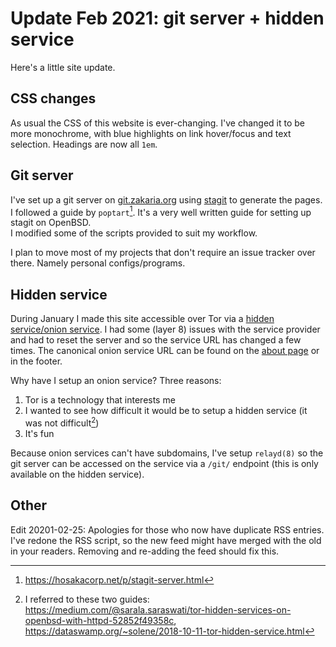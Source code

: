 # Update Feb 2021: git server + hidden service

Here's a little site update.

## CSS changes

As usual the CSS of this website is ever-changing. I've changed it to be more monochrome, with blue highlights on link hover/focus and text selection. Headings are now all `1em`.

## Git server

I've set up a git server on [git.zakaria.org](https://git.zakaria.org/) using [stagit](https://codemadness.org/stagit.html) to generate the pages. I followed a guide by `poptart`[^1]. It's a very well written guide for setting up stagit on OpenBSD.  
I modified some of the scripts provided to suit my workflow.

I plan to move most of my projects that don't require an issue tracker over there. Namely personal configs/programs.

[^1]: https://hosakacorp.net/p/stagit-server.html

## Hidden service

During January I made this site accessible over Tor via a [hidden service/onion service](https://wikipedia.org/wiki/Tor_(anonymity_network)#Onion_services). I had some (layer 8) issues with the service provider and had to reset the server and so the service URL has changed a few times. The canonical onion service URL can be found on the [about page](/about.html) or in the footer.

Why have I setup an onion service? Three reasons:

1. Tor is a technology that interests me
2. I wanted to see how difficult it would be to setup a hidden service (it was not difficult[^2])
3. It's fun

Because onion services can't have subdomains, I've setup `relayd(8)` so the git server can be accessed on the service via a `/git/` endpoint (this is only available on the hidden service).

[^2]: I referred to these two guides: https://medium.com/@sarala.saraswati/tor-hidden-services-on-openbsd-with-httpd-52852f49358c, https://dataswamp.org/~solene/2018-10-11-tor-hidden-service.html  

## Other

Edit 20201-02-25: Apologies for those who now have duplicate RSS entries. I've redone the RSS script, so the new feed might have merged with the old in your readers. Removing and re-adding the feed should fix this.  

